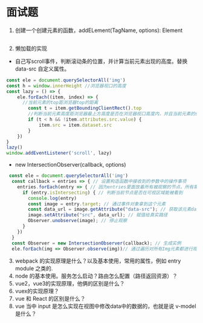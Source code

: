 # 面试题
1. 创建一个创建元素的函数，addELement(TagName, options): Element
   

```js

```
2. 懒加载的实现
- 自己写scroll事件，判断滚动条的位置，并计算当前元素出现的高度。替换 data-src 自定义属性。
    

```js
const ele = document.querySelectorAll('img')
const h = window.innerHeight //浏览器视口的高度
const lazy = () => {
    ele.forEach((item, index) => {
      //当前元素的top距浏览器top的距离
        const t = item.getBoundingClientRect().top 
        //判断当前元素高度距浏览器最上方高度是否在浏览器视口高度内，并且当前元素的src没有图片路径
        if (t < h && !item.attributes.src.value) { 
            item.src = item.dataset.src
        }
    })
}
lazy()
window.addEventListener('scroll', lazy)
```
- new IntersectionObserver(callback, options)
```js
 const ele = document.querySelectorAll('img')
  const callback = entries => { // 设置构造函数中接收到的参数中的操作事项
    entries.forEach(entry => { // 因为entries里面放着所有被观察的节点，所有需要遍历判断
      if (entry.isIntersecting) { // 判断当前节点是否在可视区域能被看到
        console.log(entry)
        const image = entry.target; // 通过事件对象拿到这个元素
        const data_url = image.getAttribute("data-src"); // 获取该元素data-src中存放的路径
        image.setAttribute("src", data_url); // 赋值给真实路径
        Observer.unobserve(image); // 停止观察
      }
    })
  }
  const Observer = new IntersectionObserver(callback); // 生成实例
  ele.forEach(img => Observer.observe(img))// 通过遍历对所有Img元素都进行观察
```

  
3. webpack 的实现原理是什么？以及基本使用，常用的属性，例如 entry module 之类的.
4. node 的基本使用。服务怎么启动？路由怎么配置（路径返回资源）？
5. vue2，vue3的实现原理，他俩的区别是什么？
6. vuex的实现原理？
7. vue 和 React 的区别是什么？
8. vue 当中 input 是怎么实现在视图中修改data中的数据的，也就是说 v-model 是什么？
   
